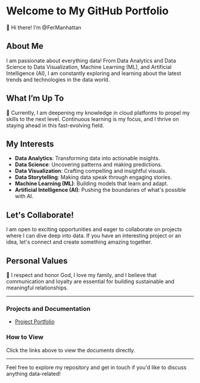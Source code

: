 # Welcome to My GitHub Portfolio

👋 Hi there! I’m @FerManhattan

## About Me
I am passionate about everything data! From Data Analytics and Data Science to Data Visualization, Machine Learning (ML), and Artificial Intelligence (AI), I am constantly exploring and learning about the latest trends and technologies in the data world.

## What I’m Up To
🌱 Currently, I am deepening my knowledge in cloud platforms to propel my skills to the next level. Continuous learning is my focus, and I thrive on staying ahead in this fast-evolving field.

## My Interests
- **Data Analytics**: Transforming data into actionable insights.
- **Data Science**: Uncovering patterns and making predictions.
- **Data Visualization**: Crafting compelling and insightful visuals.
- **Data Storytelling**: Making data speak through engaging stories.
- **Machine Learning (ML)**: Building models that learn and adapt.
- **Artificial Intelligence (AI)**: Pushing the boundaries of what's possible with AI.

## Let's Collaborate!
 I am open to exciting opportunities and eager to collaborate on projects where I can dive deep into data. If you have an interesting project or an idea, let's connect and create something amazing together.

## Personal Values
💞 I respect and honor God, I love my family, and I believe that communication and loyalty are essential for building sustainable and meaningful relationships.

---

### Projects and Documentation

- [Project Portfolio](/FerManhattan/DataTales/Project_Portfolio_Fernando_Tapia.pdf)

### How to View
Click the links above to view the documents directly. 

---
Feel free to explore my repository and get in touch if you'd like to discuss anything data-related!

<!---
FerManhattan/FerManhattan is a ✨ special ✨ repository because its `README.md` (this file) appears on your GitHub profile.
You can click the Preview link to take a look at your changes.
--->
